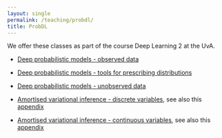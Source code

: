 ```yaml
---
layout: single
permalink: /teaching/probdl/
title: ProbDL
---
```


We offer these classes as part of the course Deep Learning 2 at the UvA.

* [Deep probabilistic models - observed data](/slides/DL2/2023/probdl-1.pdf) 
* [Deep probabilistic models - tools for prescribing distributions](/slides/DL2/2023/probdl-2.pdf) 
* [Deep probabilistic models - unobserved data](/slides/DL2/2023/probdl-3.pdf) 


* [Amortised variational inference - discrete variables](/slides/DL2/2023/vi-discrete.pdf), see also this [appendix](/slides/DL2/2023/vi-discrete-appendix.pdf)
* [Amortised variational inference - continuous variables](/slides/DL2/2023/vi-continuous.pdf), see also this [appendix](/slides/DL2/2023/vi-continous-appendix.pdf)
